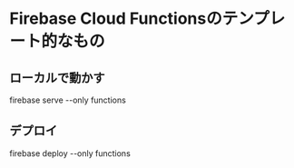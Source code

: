 # Firebase Cloud Functionsのテンプレート的なもの

## ローカルで動かす
firebase serve --only functions

## デプロイ
firebase deploy --only functions
